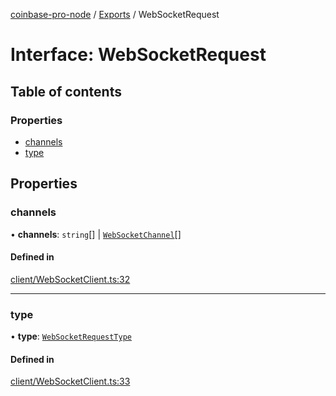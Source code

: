 [coinbase-pro-node](../README.md) / [Exports](../modules.md) / WebSocketRequest

# Interface: WebSocketRequest

## Table of contents

### Properties

- [channels](WebSocketRequest.md#channels)
- [type](WebSocketRequest.md#type)

## Properties

### channels

• **channels**: `string`[] \| [`WebSocketChannel`](WebSocketChannel.md)[]

#### Defined in

[client/WebSocketClient.ts:32](https://github.com/bennycode/coinbase-pro-node/blob/caaa670/src/client/WebSocketClient.ts#L32)

---

### type

• **type**: [`WebSocketRequestType`](../enums/WebSocketRequestType.md)

#### Defined in

[client/WebSocketClient.ts:33](https://github.com/bennycode/coinbase-pro-node/blob/caaa670/src/client/WebSocketClient.ts#L33)
